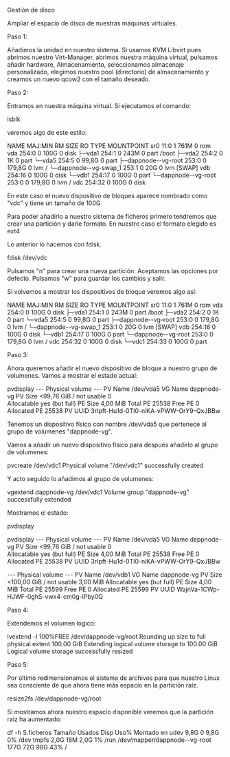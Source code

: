 Gestión de disco

Ampliar el espacio de disco de nuestras máquinas virtuales.

Paso 1:

Añadimos la unidad en nuestro sistema. Si usamos KVM Libvirt pues abrimos nuestro Virt-Manager, abrimos nuestra máquina virtual, pulsamos añadir hardware, Almacenamiento, seleccionamos almacenaje personalizado, elegimos nuestro pool (directorio) de almacenamiento y creamos un nuevo qcow2 con el tamaño deseado.

Paso 2:

Entramos en nuestra máquina virtual. Si ejecutamos el comando:

lsblk

veremos algo de este estilo:

NAME                    MAJ:MIN RM   SIZE RO TYPE MOUNTPOINT
sr0                      11:0    1   761M  0 rom  
vda                     254:0    0   100G  0 disk 
├─vda1                  254:1    0   243M  0 part /boot
├─vda2                  254:2    0     1K  0 part 
└─vda5                  254:5    0  99,8G  0 part 
  ├─dappnode--vg-root   253:0    0 179,8G  0 lvm  /
  └─dappnode--vg-swap_1 253:1    0    20G  0 lvm  [SWAP]
vdb                     254:16   0   100G  0 disk 
└─vdb1                  254:17   0   100G  0 part 
  └─dappnode--vg-root   253:0    0 179,8G  0 lvm  /
vdc                     254:32   0   100G  0 disk 

En este caso el nuevo dispositivo de bloques aparece nombrado como "vdc" y tiene un tamaño de 100G

Para poder añadirlo a nuestro sistema de ficheros primero tendremos que crear una partición y darle formato. En nuestro caso el formato elegido es ext4

Lo anterior lo hacemos con fdisk.

fdisk /dev/vdc

Pulsamos "n" para crear una nueva partición. Aceptamos las opciones por defecto.
Pulsamos "w" para guardar los cambios y salir.

Si volvemos a mostrar los dispositivos de bloque veremos algo así:

NAME                    MAJ:MIN RM   SIZE RO TYPE MOUNTPOINT
sr0                      11:0    1   761M  0 rom
vda                     254:0    0   100G  0 disk
├─vda1                  254:1    0   243M  0 part /boot
├─vda2                  254:2    0     1K  0 part
└─vda5                  254:5    0  99,8G  0 part
  ├─dappnode--vg-root   253:0    0 179,8G  0 lvm  /
  └─dappnode--vg-swap_1 253:1    0    20G  0 lvm  [SWAP]
vdb                     254:16   0   100G  0 disk
└─vdb1                  254:17   0   100G  0 part
  └─dappnode--vg-root   253:0    0 179,8G  0 lvm  /
vdc                     254:32   0   100G  0 disk
└─vdc1                  254:33   0   100G  0 part

Paso 3:

Ahora queremos añadir el nuevo dispositivo de bloque a nuestro grupo de volumenes. Vamos a mostrar el estado actual:

pvdisplay 
  --- Physical volume ---
  PV Name               /dev/vda5
  VG Name               dappnode-vg
  PV Size               <99,76 GiB / not usable 0   
  Allocatable           yes (but full)
  PE Size               4,00 MiB
  Total PE              25538
  Free PE               0
  Allocated PE          25538
  PV UUID               3rIpft-Hu1d-0Tl0-niKA-vPWW-OrY9-QxJBBw

Tenemos un dispositivo físico con nombre /dev/vda5 que pertenece al grupo de volumenes "dappnode-vg".

Vamos a añadir un nuevo dispositivo físico para después añadirlo al grupo de volumenes:

pvcreate /dev/vdc1
  Physical volume "/dev/vdc1" successfully created

Y acto seguido lo añadimos al grupo de volumenes:

vgextend dappnode-vg /dev/vdc1
  Volume group "dappnode-vg" successfully extended

Mostramos el estado:

pvdisplay

pvdisplay 
  --- Physical volume ---
  PV Name               /dev/vda5
  VG Name               dappnode-vg
  PV Size               <99,76 GiB / not usable 0   
  Allocatable           yes (but full)
  PE Size               4,00 MiB
  Total PE              25538
  Free PE               0
  Allocated PE          25538
  PV UUID               3rIpft-Hu1d-0Tl0-niKA-vPWW-OrY9-QxJBBw
   
  --- Physical volume ---
  PV Name               /dev/vdb1
  VG Name               dappnode-vg
  PV Size               <100,00 GiB / not usable 3,00 MiB
  Allocatable           yes (but full)
  PE Size               4,00 MiB
  Total PE              25599
  Free PE               0
  Allocated PE          25599
  PV UUID               WajnVa-1CWp-HJWF-0ghS-vwx4-cm0g-IPby0Q


Paso 4:

Extendemos el volumen lógico:

lvextend -l 100%FREE /dev/dappnode-vg/root
  Rounding up size to full physical extent 100.00 GiB
  Extending logical volume storage to 100.00 GiB
  Logical volume storage successfully resized


Paso 5:

Por último redimensionamos el sistema de archivos para que nuestro Linux sea consciente de que ahora tiene más espacio en la partición raíz.

resize2fs /dev/dappnode-vg/root

Si mostramos ahora nuestro espacio disponible veremos que la partición raiz ha aumentado:

df -h
S.ficheros                    Tamaño Usados  Disp Uso% Montado en
udev                            9,8G      0  9,8G   0% /dev
tmpfs                           2,0G    18M  2,0G   1% /run
/dev/mapper/dappnode--vg-root   177G    72G   98G  43% /
































